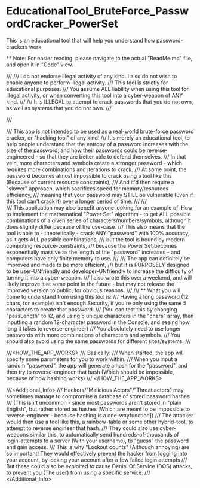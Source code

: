 # EducationalTool_BruteForce_PasswordCracker_PowerSet
This is an educational tool that will help you understand how password-crackers work



** Note: For easier reading, please navigate to the actual "ReadMe.md" file, and open it in "Code" view.




/// <WARNING>
    /// I do not endorse illegal activity of any kind. I also do not wish to enable anyone to perform illegal activity. 
    ///     This tool is strictly for educational purposes. 
    ///         You assume ALL liability when using this tool for illegal activity, or when converting this tool into a cyber-weapon of ANY kind.
    /// 
    /// It is ILLEGAL to attempt to crack passwords that you do not own, as well as systems that you do not own.
/// </WARNING>

/// <SUMMARY>
    /// This app is not intended to be used as a real-world brute-force password cracker, or "hacking tool" of any kind!
    /// It's merely an educational tool, to help people understand that the entropy of a password increases with the size of the password, and how their passwords could be reverse-engineered - so that they are better able to defend themselves.
    /// In that vein, more characters and symbols create a stronger password - which requires more combinations and iterations to crack.
    ///     At some point, the password becomes almost impossible to crack using a tool like this (Because of current resource constraints), 
    ///         And it'd then require a "slower" approach, which sacrifices speed for memory/resources efficiency,
    ///             meaning that your password may STILL be vulnerable (Even if this tool can't crack it) over a longer period of time.
    ///
    ///                 
    /// This application may also benefit anyone looking for an example of: How to implement the mathematical "Power Set" algorithm - to get ALL possible combinations of a given series of characters/numbers/symbols, although it does slightly differ because of the use-case.
    ///     This also means that the tool is able to - theoretically - crack ANY "password" with 100% accuracy, as it gets ALL possible combinations, 
    ///         but the tool is bound by modern computing resource-constraints, 
    ///             because the Power Set becomes exponentially massive as the length of the "password" increases - and computers have only finite memory to use.
    /// 
    ///     The app can definitely be improved and made to be more efficient, 
    ///         but it is PURPOSELY designed to be user-UNfriendly and developer-UNfriendly to increase the difficulty of turning it into a cyber-weapon.
    ///             I also wrote this over a weekend, and will likely improve it at some point in the future - but may not release the improved version to public, for obvious reasons.
    ///
    ///    ** What you will come to understand from using this tool is:
    ///        Having a long password (12 chars, for example) isn't enough Security, if you're only using the same 5 characters to create that password.
    ///          (You can test this by changing "passLength" to 12, and using 5 unique characters in the "chars" array, then inputting a random 12-character password in the Console, and seeing how long it takes to reverse-engineer)
    ///            You absolutely need to use longer passwords with more combinations of characters and symbols.
    ///                 You should also avoid using the same passwords for different sites/systems.
/// </SUMMARY>

///<HOW_THE_APP_WORKS>
    /// Basically:
    ///     When started, the app will specify some parameters for you to work within.
    ///     When you input a random "password", the app will generate a hash for the "password", and then try to reverse-engineer that hash (Which should be impossible, because of how hashing works)
/// </HOW_THE_APP_WORKS>

///<Additional_Info>
    /// Hackers/"Malicious Actors"/"Threat actors" may sometimes manage to compromise a database of stored password hashes
    ///     (This isn't uncommon - since most passwords aren't stored in "plain English", but rather stored as hashes [Which are meant to be impossible to reverse-engineer - because hashing is a one-wayfunction])
    ///     The attacker would then use a tool like this, a rainbow-table or some other hybrid-tool, to attempt to reverse engineer that hash.
    ///     They could also use cyber-weapons similar this, to automatically send hundreds-of-thousands of login-attempts to a server (With your username), to "guess" the password and gain access.
    ///         This is why "Lockout counts" (Although annoying) are so important! They would effectively prevent the hacker from logging into your account, by locking your account after a few failed login attempts
    ///             But these could also be exploited to cause Denial Of Service (DOS) attacks, to prevent you (The user) from using a specific service.
/// </Additional_Info>
